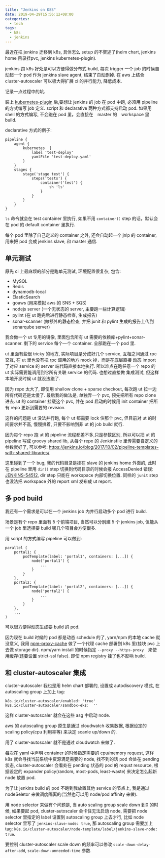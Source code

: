 ```yaml
---
title: "Jenkins on K8S"
date: 2019-04-29T15:56:12+08:00
categories:
  - tech
tags:
  - k8s
  - jenkins
---
```


最近在把 jenkins 迁移到 k8s, 具体怎么 setup 的不赘述了(helm chart, jenkins home 目录挂pvc, jenkins kubernetes-plugin).

jenkins 跑 k8s 好处是可以方便得做分布式 build, 每次 trigger 一个 job 的时候自动起一个 pod 作为 jenkins slave agent, 结束了自动删掉.
在 aws 上结合 cluster-autoscaler 可以极大得扩展 ci 的并行能力, 降低成本.

记录一点过程中的坑.


装上 [kubernetes-plugin](https://github.com/jenkinsci/kubernetes-plugin) 后,要想让 jenkins 的 job 在 pod 中跑, 必须用 pipeline 的方式编写 job 定义. script 和 declarative
两种方式都支持启动 pod. 如果用 shell 的方式编写, 不会跑在 pod 里，会直接在　master 的　workspace 里 build.

declarative 方式的例子:


    pipeline {
        agent {
            kubernetes  {
                label 'test-deploy'
                yamlFile 'test-deploy.yaml'
            }
        }
        stages {
            stage('stage test') {
                steps('tests') {
                    container('test') {
                        sh 'ls'
                    }
                }
            }
        }
    }

`ls` 命令就会在 test container 里执行, 如果不用 `container()` step 的话，默认会在 pod 的 default container 里执行.

每个 pod 里除了自己定义的 container 之外, 还会自动起一个 jnlp 的 container, 用来把 pod 变成 jenkins slave, 和 master 通信.

## 单元测试

原先 ci 上最麻烦的部分是跑单元测试, 环境配置很复杂, 包含:

- MySQL
- Redis
- dynamodb-local
- ElasticSearch
- goaws (用来模拟 aws 的 SNS + SQS)
- nodejs server (一个无状态的 server, 主要跑一些计算逻辑)
- pylint (在 ut 跑完后进行静态检查, 生成报告)
- sonar-scanner (做额外的静态检查, 并把 junit 和 pylint 生成的报告上传到 sonarqube server)

我会做一个 ut 专用的镜像, 里面包含所有 ut 需要的依赖库+pylint+sonar-scanner. 剩下的 service 每个一个 container. 全部跑在一个 pod 里.

ut 里面有些很 tricky 的地方, 实际项目是分成好几个 service, 互相之间通过 rpc 交互, 在 ut 里也没有把 rpc 调用的地方 mock 掉，而是在底层直接
动态 import 了对应 service 的 server 端代码直接本地执行. 所以难点在跑任意一个 repo 的 ut 实际需要能调用到它所有关联 service 的代码. 也想过直接做
集成测试, 但这样本地开发时候 ut 就没法跑了.

因为 repo 太大了, 即使用 shallow clone + sparse checkout, 每次跑 ut 拉一边所有代码还是太傻了. 最后我的做法是, 单独弄一个 pvc, 预先把所有 repo clone 进去.
ut 的 container 挂载这个 pvc, 并在 pod 启动的时候用 init container 把所有 repo 更新到需要的 revision.

这样的问题是 ut 没法并行跑, 每个 ut 都需要 lock 住那个 pvc, 但目前对 ut 的时间要求并不高, 慢慢排着, 只要不影响到非 ut 的 job build 就行.

因为每个 repo 跑 ut 的 pipeline 流程都差不多,只是参数区别, 所以可以把 ut 的 pipeline 写成 groovy shared lib, 从每个 repo 的 Jenkinsfile 里传需要自定义的参数就好了,
可以参考: https://jenkins.io/blog/2017/10/02/pipeline-templates-with-shared-libraries/

这里碰到了一个 bug, 我的代码目录是挂在 slave 的 jenkins home 外面的, 此时在 pipeline 里用 `dir()` step 切换到代码目录的时候会报 AccessDenied 错误: [JENKINS-54512](https://issues.jenkins-ci.org/browse/JENKINS-54512), dir step 只能在 workspace 内部切换位置. 同样的 `junit` step 也没法把 workspace 外的 report xml 发布成 ut report.


## 多 pod build

我还有一个需求是可以在一个 jenkins job 内并行启动多个 pod 进行 build.

场景是有个 repo 里面有 5 个前端项目, 当然可以分别建 5 个 jenkins job, 但能从一个 job 里选择要 build 哪几个项目会方便很多. 

用 script 的方式编写 pipeline 可以做到:

    parallel (
        portal1: {
            podTemplate(label: 'portal1', containers: [...]) {
                node('portal1') {
                    ...
                }
            }
        },
        portal2: {
            podTemplate(label: 'portal2', containers: [...]) {
                node('portal2') {
                    ...
                }
            }
        },
        ...
    )

可以很方便得动态生成要 build 的 pod.

因为现在 build 时候的 pod 都是动态 schedule 的了, yarn/npm 的本地 cache 就没意义, 我用 [npm-proxy-cache](https://github.com/runk/npm-proxy-cache)
做了一个代理 cache 部署到 k8s 里(挂块 pvc 上去做 storage dir). npm/yarn install 的时候指定 `--proxy --https-proxy`　来使用缓存(还要设置 strict-ssl false).
即使 npm registry 挂了也不影响 build.

## 和 cluster-autoscaler 集成

cluster-autoscaler 我也是用 helm chart 部署的, 设置成 autodiscovery 模式, 在 autoscaling group 上加上 tag:

    k8s.io/cluster-autoscaler/enabled: 'true'
    k8s.io/cluster-autoscaler/sandbox-eks:  ''

这样 cluster-autoscaler 就会在这些 asg 中启动 node.

aws 的 autoscaling group 原生是通过 cloudwatch 收集数据, 根据设定的 scaling policy(cpu 利用率等) 来决定 scanle up/down 的.

用了 cluster-autoscaler 就不是通过 cloudwatch 来做了.

每次在 yaml 中声明 container 的时候指定需要的 cpu/memory request, 这样 k8s 就会寻找当前系统中资源满足需要的 node, 找不到的话
pod 会处在 pending 状态, cluster-autoscaler 会看处在 pending 状态的 pod 的 requst resource, 根据设定的 expander policy(random,
most-pods, least-waste)  来决定怎么起新 node 放置 pod.

为了让 jenkins build 的 pod 不跑到我放置其他 service 的节点上, 我是通过 nodeSeletor 来做调度隔离的(当然也可以用 node/pod affinity 来做).

用 node selector 来做有个问题是, 当 auto scaling group scale down 到0 的时候, 如果要起 pod, cluster-autoscaler 会卡住无法启动 node,
需要把 node selector 里指定的 label 设置到 autoscaling group 上去才行, 比如 node selector 里写了 `jenkins-slave-node: true`,
那 autoscaling group 需要加上 tag: `k8s.io/cluster-autoscaler/node-template/label/jenkins-slave-node: true`.

要控制 cluster-autoscaler scale down 的频率可以修改 `scale-down-delay-after-add`, `scale-down-unneeded-time` 参数.
